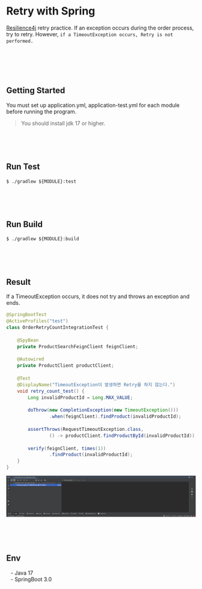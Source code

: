 # Retry with Spring

[Resilience4j](https://github.com/resilience4j/resilience4j) retry practice. If an exception occurs during the order
process, try to retry. However, `if a TimeoutException occurs, Retry is not performed.`

<br/><br/><br/><br/>

## Getting Started

You must set up application.yml, application-test.yml for each module before running the program.

> You should install jdk 17 or higher. <br/>

<br/><br/><br/>

## Run Test

````text
$ ./gradlew ${MODULE}:test
````

<br/><br/><br/>

## Run Build

````text
$ ./gradlew ${MODULE}:build
````

<br/><br/><br/>

## Result

If a TimeoutException occurs, it does not try and throws an exception and ends.

````java
@SpringBootTest
@ActiveProfiles("test")
class OrderRetryCountIntegrationTest {

    @SpyBean
    private ProductSearchFeignClient feignClient;

    @Autowired
    private ProductClient productClient;

    @Test
    @DisplayName("TimeoutException이 발생하면 Retry를 하지 않는다.")
    void retry_count_test() {
        Long invalidProductId = Long.MAX_VALUE;

        doThrow(new CompletionException(new TimeoutException()))
                .when(feignClient).findProduct(invalidProductId);

        assertThrows(RequestTimeoutException.class,
                () -> productClient.findProductById(invalidProductId));

        verify(feignClient, times(1))
                .findProduct(invalidProductId);
    }
}
````
![image](resources/images/result.png)

<br/><br/><br/>

## Env

&nbsp;&nbsp; - Java 17 <br/>
&nbsp;&nbsp; - SpringBoot 3.0 <br/>

